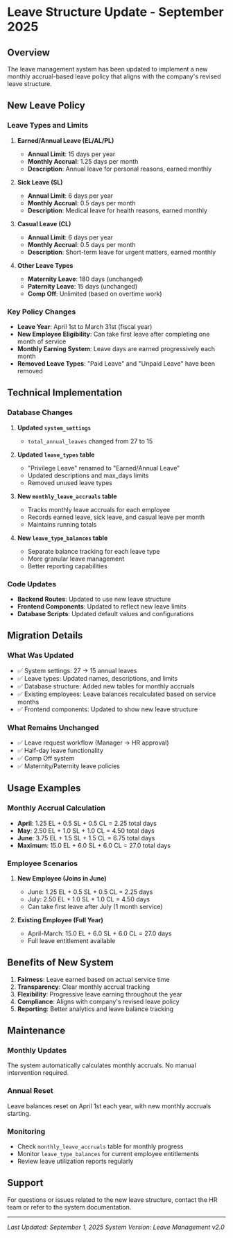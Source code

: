 # Leave Structure Update - September 2025

## Overview

The leave management system has been updated to implement a new monthly accrual-based leave policy that aligns with the company's revised leave structure.

## New Leave Policy

### Leave Types and Limits

1. **Earned/Annual Leave (EL/AL/PL)**

   - **Annual Limit**: 15 days per year
   - **Monthly Accrual**: 1.25 days per month
   - **Description**: Annual leave for personal reasons, earned monthly

2. **Sick Leave (SL)**

   - **Annual Limit**: 6 days per year
   - **Monthly Accrual**: 0.5 days per month
   - **Description**: Medical leave for health reasons, earned monthly

3. **Casual Leave (CL)**

   - **Annual Limit**: 6 days per year
   - **Monthly Accrual**: 0.5 days per month
   - **Description**: Short-term leave for urgent matters, earned monthly

4. **Other Leave Types**
   - **Maternity Leave**: 180 days (unchanged)
   - **Paternity Leave**: 15 days (unchanged)
   - **Comp Off**: Unlimited (based on overtime work)

### Key Policy Changes

- **Leave Year**: April 1st to March 31st (fiscal year)
- **New Employee Eligibility**: Can take first leave after completing one month of service
- **Monthly Earning System**: Leave days are earned progressively each month
- **Removed Leave Types**: "Paid Leave" and "Unpaid Leave" have been removed

## Technical Implementation

### Database Changes

1. **Updated `system_settings`**

   - `total_annual_leaves` changed from 27 to 15

2. **Updated `leave_types` table**

   - "Privilege Leave" renamed to "Earned/Annual Leave"
   - Updated descriptions and max_days limits
   - Removed unused leave types

3. **New `monthly_leave_accruals` table**

   - Tracks monthly leave accruals for each employee
   - Records earned leave, sick leave, and casual leave per month
   - Maintains running totals

4. **New `leave_type_balances` table**
   - Separate balance tracking for each leave type
   - More granular leave management
   - Better reporting capabilities

### Code Updates

- **Backend Routes**: Updated to use new leave structure
- **Frontend Components**: Updated to reflect new leave limits
- **Database Scripts**: Updated default values and configurations

## Migration Details

### What Was Updated

- ✅ System settings: 27 → 15 annual leaves
- ✅ Leave types: Updated names, descriptions, and limits
- ✅ Database structure: Added new tables for monthly accruals
- ✅ Existing employees: Leave balances recalculated based on service months
- ✅ Frontend components: Updated to show new leave structure

### What Remains Unchanged

- ✅ Leave request workflow (Manager → HR approval)
- ✅ Half-day leave functionality
- ✅ Comp Off system
- ✅ Maternity/Paternity leave policies

## Usage Examples

### Monthly Accrual Calculation

- **April**: 1.25 EL + 0.5 SL + 0.5 CL = 2.25 total days
- **May**: 2.50 EL + 1.0 SL + 1.0 CL = 4.50 total days
- **June**: 3.75 EL + 1.5 SL + 1.5 CL = 6.75 total days
- **Maximum**: 15.0 EL + 6.0 SL + 6.0 CL = 27.0 total days

### Employee Scenarios

1. **New Employee (Joins in June)**

   - June: 1.25 EL + 0.5 SL + 0.5 CL = 2.25 days
   - July: 2.50 EL + 1.0 SL + 1.0 CL = 4.50 days
   - Can take first leave after July (1 month service)

2. **Existing Employee (Full Year)**
   - April-March: 15.0 EL + 6.0 SL + 6.0 CL = 27.0 days
   - Full leave entitlement available

## Benefits of New System

1. **Fairness**: Leave earned based on actual service time
2. **Transparency**: Clear monthly accrual tracking
3. **Flexibility**: Progressive leave earning throughout the year
4. **Compliance**: Aligns with company's revised leave policy
5. **Reporting**: Better analytics and leave balance tracking

## Maintenance

### Monthly Updates

The system automatically calculates monthly accruals. No manual intervention required.

### Annual Reset

Leave balances reset on April 1st each year, with new monthly accruals starting.

### Monitoring

- Check `monthly_leave_accruals` table for monthly progress
- Monitor `leave_type_balances` for current employee entitlements
- Review leave utilization reports regularly

## Support

For questions or issues related to the new leave structure, contact the HR team or refer to the system documentation.

---

_Last Updated: September 1, 2025_
_System Version: Leave Management v2.0_

